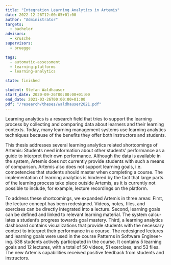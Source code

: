 ```yaml
---
title: "Integration Learning Analytics in Artemis"
date: 2022-12-26T12:00:05+01:00
author: "Administrator"
targets:
  - bachelor
advisors:
  - krusche
supervisors:
  - bruegge

tags:
  - automatic-assessment
  - learning-platforms
  - learning-analytics

state: finished

student: Stefan Waldhauser
start_date: 2020-09-26T00:00:00+01:00
end_date: 2021-03-26T00:00:00+01:00
pdf: "/research/theses/waldhauser2021.pdf"
---
```

Learning analytics is a research field that tries to support the learning process by collecting and comparing data
about learners and their learning contexts. Today, many learning management systems use learning analytics techniques
because of the benefits they offer both instructors and students.

This thesis addresses several learning analytics
related shortcomings of Artemis: Students need information about other students’ performance as a guide to interpret
their own performance. Although the data is available in the system, Artemis does not currently provide students with
such a means of comparison. Artemis also does not support learning goals, i.e. competencies that students should master
when completing a course. The implementation of learning analytics is hindered by the fact that large parts of the
learning process take place outside Artemis, as it is currently not possible to include, for example, lecture
recordings on the platform.

To address these shortcomings, we expanded Artemis in three areas: First, the lecture
concept has been redesigned. Videos, notes, files, and exercises can be directly integrated into a lecture. Second,
learning goals can be defined and linked to relevant learning material. The system calcu- lates a student’s progress
towards goal mastery. Third, a learning analytics dashboard contains visualizations that provide students with the
necessary context to interpret their performance in a course. The redesigned lectures and learning goals were used in
the course Patterns in Software Engineer- ing. 538 students actively participated in the course. It contains 5 learning
goals and 12 lectures, with a total of 50 videos, 51 exercises, and 53 files. The new Artemis capabilities received
positive feedback from students and instructors. 
